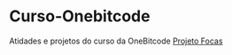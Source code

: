 # Curso-Onebitcode
 Atidades e projetos do curso da OneBitcode
<a href="https://erick-caua.github.io/Curso-Onebitcode/exercicios css/projetoFinal" targent="_blank">Projeto Focas</a>
